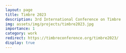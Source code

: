 ```yaml
---
layout: page
title: Timbre 2023
description: 3rd International Conference on Timbre
img: assets/img/projects/timbre2023.jpg
importance: 1
category: work
redirect: https://timbreconference.org/timbre2023/
display: true
---
```



